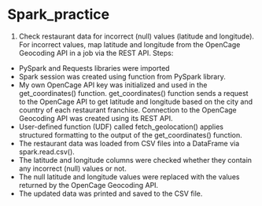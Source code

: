 # Spark_practice

1. Check restaurant data for incorrect (null) values (latitude and longitude). For incorrect values, map latitude and longitude from the OpenCage Geocoding API in a job via the REST API.
Steps:
- PySpark and Requests libraries were imported
- Spark session was created using function from PySpark library.
- My own OpenCage API key was initialized and used in the get_coordinates() function. get_coordinates() function sends a request to the OpenCage API to get latitude and longitude based on the city and country of each restaurant franchise. Connection to the OpenCage Geocoding API was created using its REST API.
- User-defined function (UDF) called fetch_geolocation() applies structured formatting to the output of the get_coordinates() function.
- The restaurant data was loaded from CSV files into a DataFrame via spark.read.csv().
- The latitude and longitude columns were checked whether they contain any incorrect (null) values or not.
- The null latitude and longitude values were replaced with the values returned by the OpenCage Geocoding API.
- The updated data was printed and saved to the CSV file.

